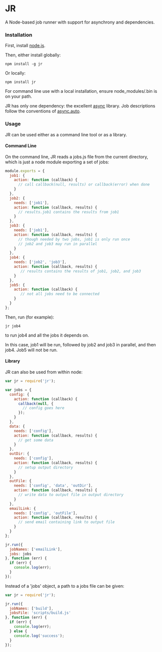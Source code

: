 # JR

A Node-based job runner with support for asynchrony and dependencies.

### Installation

First, install [node.js](http://nodejs.org/download/).

Then, either install globally:

    npm install -g jr

Or locally:

    npm install jr

For command line use with a local installation, ensure node_modules/.bin is on your path.

JR has only one dependency: the excellent [async](https://github.com/caolan/async) library.  Job descriptions follow the conventions of [async.auto](https://github.com/caolan/async#auto).

### Usage

JR can be used either as a command line tool or as a library.

#### Command Line

On the command line, JR reads a jobs.js file from the current directory, which is just a node module exporting a set of jobs:

```javascript
module.exports = {
  job1: {
    action: function (callback) {
      // call callback(null, results) or callback(error) when done
    }
  },
  job2: {
    needs: ['job1'],
    action: function (callback, results) {
      // results.job1 contains the results from job1
    }
  },
  job3: {
    needs: ['job1'],
    action: function (callback, results) {
      // though needed by two jobs, job1 is only run once
      // job2 and job3 may run in parallel
    }
  },
  job4: {
    needs: ['job2', 'job3'],
    action: function (callback, results) {
       // results contains the results of job1, job2, and job3
    }
  },
  job5: {
    action: function (callback) {
       // not all jobs need to be connected
    }
  }
};
```

Then, run (for example):

    jr job4

to run job4 and all the jobs it depends on.

In this case, job1 will be run, followed by job2 and job3 in parallel, and then job4.  Job5 will not be run.

#### Library

JR can also be used from within node:

```javascript
var jr = require('jr');

var jobs = {
  config: {
    action: function (callback) {
      callback(null, {
        // config goes here
      });
    }
  },
  data: {
    needs: ['config'],
    action: function (callback, results) {
      // get some data
    }
  },
  outDir: {
    needs: ['config'],
    action: function (callback, results) {
      // setup output directory
    }
  },
  outFile: {
    needs: ['config', 'data', 'outDir'],
    action: function (callback, results) {
      // write data to output file in output directory
    }
  },
  emailLink: {
    needs: ['config', 'outFile'],
    action: function (callback, results) {
      // send email containing link to output file
    }
  }
};

jr.run({
  jobNames: ['emailLink'],
  jobs: jobs
}, function (err) {
  if (err) {
    console.log(err);
  }
});
```

Instead of a 'jobs' object, a path to a jobs file can be given:

```javascript
var jr = require('jr');

jr.run({
  jobNames: ['build'],
  jobsFile: 'scripts/build.js'
}, function (err) {
  if (err) {
    console.log(err);
  } else {
    console.log('success');
  }
});
```